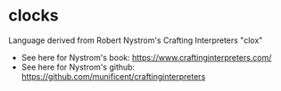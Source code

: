 # clocks
Language derived from Robert Nystrom's Crafting Interpreters "clox"
* See here for Nystrom's book: https://www.craftinginterpreters.com/
* See here for Nystrom's github: https://github.com/munificent/craftinginterpreters

